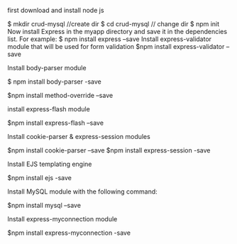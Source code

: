 


first download and  install node js 

$ mkdir crud-mysql   //create dir 
$ cd crud-mysql    //   change dir
$ npm init
Now install Express in the myapp directory and save it in the dependencies list. For example:
$ npm install express –save
Install express-validator module that will be used for form validation
$npm install express-validator –save


Install body-parser module

$ npm install body-parser -save


$npm install method-override –save

install express-flash module

$npm install express-flash –save

Install cookie-parser & express-session modules

$npm install cookie-parser –save
$npm install express-session -save


Install EJS templating engine

$npm install ejs -save

Install MySQL module with the following command:

$npm install mysql –save

Install express-myconnection module


$npm install express-myconnection -save

